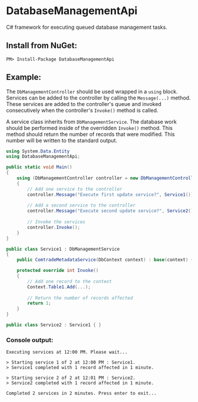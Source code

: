 # DatabaseManagementApi
C# framework for executing queued database management tasks.
## Install from NuGet:
```
PM> Install-Package DatabaseManagementApi
```
## Example:
The ```DbManagementController``` should be used wrapped in a ```using``` block. Services can be added to the controller by calling the ```Message(...)``` method. These services are added to the controller's queue and invoked consecutively when the controller's ```Invoke()``` method is called.

A service class inherits from ```DbManagementService```. The database work should be performed inside of the overridden ```Invoke()``` method. This method should return the number of records that were modified. This number will be written to the standard output.
```C#
using System.Data.Entity
using DatabaseManagementApi;

public static void Main()
{
    using (DbManagementController controller = new DbManagementController(new DbContext()))
    {
        // Add one service to the controller
        controller.Message("Execute first update service?", Service1());
        
        // Add a second service to the controller
        controller.Message("Execute second update service?", Service2());
        
        // Invoke the services
        controller.Invoke();
    }
}

public class Service1 : DbManagementService
{
    public ComtradeMetadataService(DbContext context) : base(context) { }

    protected override int Invoke()
    {
        // Add one record to the context     
        Context.Table1.Add(...);
        
        // Return the number of records affected
        return 1;
    }
}

public class Service2 : Service1 { }

```
### Console output:
```
Executing services at 12:00 PM. Please wait...

> Starting service 1 of 2 at 12:00 PM : Service1.
> Service1 completed with 1 record affected in 1 minute.

> Starting service 2 of 2 at 12:01 PM : Service2.
> Service2 completed with 1 record affected in 1 minute.

Completed 2 services in 2 minutes. Press enter to exit...
```
